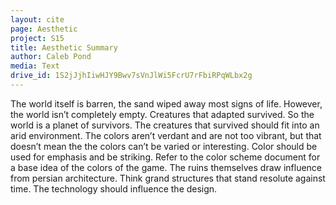 ```yaml
---
layout: cite
page: Aesthetic
project: S15
title: Aesthetic Summary
author: Caleb Pond
media: Text
drive_id: 1S2jJjhIiwHJY9Bwv7sVnJlWi5FcrU7rFbiRPqWLbx2g
---
```

The world itself is barren, the sand wiped away most signs of life. However, the world isn’t completely empty. Creatures that adapted survived. So the world is a planet of survivors. The creatures that survived should fit into an arid environment. The colors aren’t verdant and are not too vibrant, but that doesn’t mean the the colors can’t be varied or interesting. Color should be used for emphasis and be striking. Refer to the color scheme document for a base idea of the colors of the game. The ruins themselves draw influence from persian architecture. Think grand structures that stand resolute against time. The technology should influence the design.
